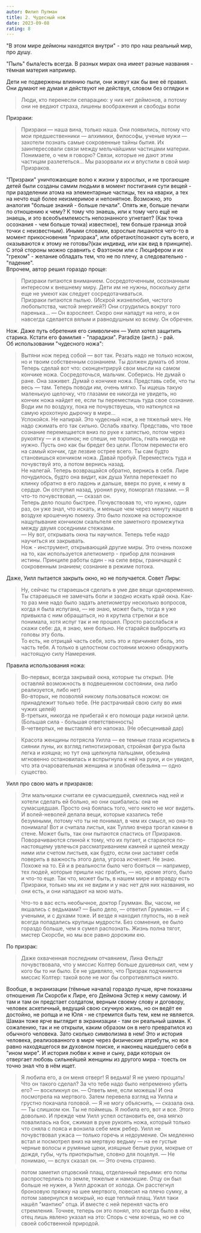 ```yaml
---
autor: Филип Пулман
title: 2. Чудесный нож  
date: 2023-09-08
rating: 8
---
```

"В этом мире деймоны находятся внутри" - это про наш реальный мир, про душу.

"Пыль" была/есть всегда. В разных мирах она имеет разные названия - тёмная материя например.

Дети не подвержены влиянию пыли, они живут как бы вне её правил. Они думают не думая и действуют не действуя, словом без оглядки н

>Люди, кто перенесли сепарацию: у них нет деймонов, а потому они не ведают страха, лишены воображения и свободы воли

Призраки:  
>Призраки — наша вина, только наша. Они появились, потому что мои предшественники — алхимики, философы, ученые мужи — захотели познать самые сокровенные тайны бытия. Их заинтересовали связи между мельчайшими частицами материи. Понимаете, о чем я говорю? Связи, которые не дают этим частицам разлететься... Мы разорвали их и впустили в свой мир Призраков.

"Призраки" уничтожающие волю к жизни у взрослых, и не трогающие детей были созданы самим людьми в момент постигания сути вещей - при разделении атома на элементарные частицы, тех на кварки, а тех на нечто ещё более неизмеримое и непонятное. Возможно, это аналогия "больше знаний - больше печали". Опять же, больше печали по отношению к чему? К тому что знаешь, или к тому чего ещё не знаешь, и это всеобъемлемость непознанного угнетает? (Как точка осознания - чем больше точка) известное), тем больше граница этой точки с неизвестным). Иными словами, взрослые лишаются чего-то в момент прикосновения "призрака", или обретают/познают суть всего, и оказываются к этому не готовы?(как индивид, или как вид в принципе). С этой стороны можно сравнить с Фаэтоном или с Люцифером и их "грехом" - желание обладать тем, что не по плечу, а следовательно - "падение".  
Впрочем, автор решил гораздо проще:  
>Призраки питаются вниманием. Сосредоточенным, осознанным интересом к внешнему миру. Дети им не нужны, поскольку дети еще не умеют как следует сосредотачиваться.  
>Призраки питаются пылью. (Искрой жизнелюбия, чистого любопытства, чистой энергией?)
>Они сгрудились вокруг того паренька... — Он взрослеет. Скоро они нападут на него, и он навсегда сделается вялым и равнодушным ко всему. Он обречен.

Нож. Даже путь обретения его символичен — Уилл хотел защитить старика. Кстати его фамилия - "парадизи". Paradize (англ.) - рай.  
Об использовании "чудесного ножа":
>Вытяни нож перед собой — вот так. Резать надо не только ножом, но и твоим собственным сознанием. Ты должен думать об этом. Теперь сделай вот что: сконцентрируй свои мысли на самом кончике ножа. Сосредоточься, мальчик. Соберись. Не думай о ране. Она заживет. Думай о кончике ножа. Представь себе, что ты весь — там. Теперь поводи им, очень мягко. Ты ищешь такую маленькую щелочку, что глазами ее никогда не увидеть, но кончик ножа найдет ее, если ты переместишь туда свое сознание. Води им по воздуху, пока не почувствуешь, что наткнулся на самую крохотную дырочку в мире...  
>Успокойся. Не напирай. Это чудесный нож, а не тяжелый меч. Не надо сжимать его так сильно. Ослабь хватку. Представь, что твое сознание перемещается вниз по руке к запястью, потом через рукоятку — и в клинок; не спеши, не торопись, гнать никуда не нужно. Пусть оно как бы бредет без цели. Потом перемести его на самый кончик, где лезвие острее всего. Ты сам будто становишься кончиком ножа. Давай пробуй. Переместись туда и почувствуй это, а потом вернись назад.  
>Не налегай. Теперь возвращайся обратно, вернись в себя. Лире почудилось, будто она видит, как душа Уилла перетекает по клинку обратно в его ладонь и дальше, вверх по руке, к нему в сердце. Он отступил назад, уронил руку, поморгал глазами. — Я что-то почувствовал, — сказал он.  
>Теперь дело пошло быстрее. Почувствовав то, что нужно, один раз, он уже знал, что искать, и меньше чем через минуту нашел в воздухе крошечную помеху. Это было похоже на осторожное нащупывание кончиком скальпеля еле заметного промежутка между двумя соседними стежками.  
>— Ну вот, открывать окна ты научился. Теперь тебе надо научиться их закрывать.  
Нож - инструмент, открывающий другие миры. Это очень похоже на то, как используется алетиометр - прибор для познания истины. Принципе работы один - на силе веры, граничащей с сокровенным знанием; сознание в режиме потока.

Даже, Уилл пытается закрыть окно, но не получается. Совет Лиры:  
>Ну, сейчас ты стараешься сделать в уме две вещи одновременно. Ты стараешься не замечать боли и заодно искать край окна. Как-то раз мне надо было задать алетиометру несколько вопросов, когда я была испугана, — не знаю, может быть, тогда я уже привыкла с ним обращаться, но я крутила стрелки и все понимала, хотя испуг так и не прошел. Просто расслабься и скажи себе: да, я знаю, мне больно. Не старайся выбросить из головы эту боль.  
То есть, не отрицай часть себя, хоть это и причиняет боль, это часть тебя. А только в целостном состоянии можно обнаружить настоящую силу Намерения.

Правила использования ножа:  
>Во-первых, всегда закрывай окна, которые ты открыл. (Не оставляй возможность в подвешенном состоянии, она либо реализуется, либо нет)  
>Во-вторых, не позволяй никому пользоваться ножом: он принадлежит только тебе. (Не растрачивай свою силу во имя чужих целей)  
>В-третьих, никогда не прибегай к его помощи ради низкой цели. (Большая сила - большая ответственность)  
>В-четвертых, не выставляй его напоказ. (Не обесценивай дар)

>Красота женщины потрясла Уилла — ее темные глаза искрились в сиянии луны, их взгляд гипнотизировал, стройная фигура была легка и изящна; но тут она щелкнула пальцами, обезьяна мгновенно остановилась и вспрыгнула к ней на руки, и он увидел, что эта очаровательная женщина и злобная обезьяна — одно существо.

Уилл про свою мать и призраков:
>Эти мальчишки считали ее сумасшедшей, смеялись над ней и хотели сделать ей больно, но они ошибались: она не сумасшедшая. Просто она боялась того, чего никто не мог видеть. И волей-неволей делала вещи, которые казались тебе безумными, потому что ты не понимал, в чем их смысл, но она-то понимала! Вот и считала листья, как Туллио вчера трогал камни в стене. Может быть, так они пытаются спастись от Призраков. Поворачиваются спиной к тому, что их пугает, и стараются по-настоящему увлечься рассматриванием камней и щелей между ними или счетом листьев, как будто, если они заставят себя поверить в важность этого дела, угроза исчезнет. Не знаю. Похоже на то. Ей и в реальности было чего бояться — например, тех людей, которые пришли нас грабить, — но, кроме этого, было и что-то еще. Так что, может быть, в нашем мире и вправду есть Призраки, только мы их не видим и у нас нет для них названия, но они есть, и они нападают на мою мать.

>Что-то в вас есть необычное, доктор Грумман. Вы, часом, не якшались с ведьмами? — Было дело, — ответил Грумман. — И с учеными, и с духами тоже. И везде я находил глупость, но в ней всегда попадались крупицы мудрости. Без сомнения, ее было гораздо больше, чем я сумел распознать. Жизнь полна тягот, мистер Скорсби, но мы все равно дорожим ею.

По призрак:
>Даже охваченная последним отчаянием, Лина Фельдт почувствовала, что у миссис Колтер больше душевных сил, чем у кого бы то ни было. Ее не удивляло, что Призрак подчиняется миссис Колтер: такой воле не мог бы сопротивляться никто.

Вообще, в экранизации (тёмные начала) гораздо лучше, ярче показаны отношения Ли Скорсби к Лире, его Деймона Эстер к нему самому. И там и там он предстает солдатом, верным своему слову и договору, человек аскетичный, ведущий свою скучную жизнь, но он ведёт ее достойно, не ропща и не Юля - не стремится быть тем, кем не является.  
Шаман тоже ярче выглядит в экранизации - там он реальный шаман. К сожалению, так и не открыли, каким образом он в него превратился из обычного человека. Зато сколько символизма в нем! Это и история человека, реализованного в мире через физические атрибуты, но все равно находящегося ви духовном поиске, и наконец нашедшего себя в "ином мире". И история любви к жене и сыну, ради которых он отвергает любовь сильнейшей женщины из другого мира - тоесть он точно знал что в нём ищет.
>Я любила его, а он меня отверг! Я ведьма! Я не умею прощать!  
>Что он такого сделал? За что тебе надо было непременно убить его? — воскликнул он. — Ответь мне, если можешь! И она посмотрела на мертвого. Затем перевела взгляд на Уилла и грустно покачала головой. — Я не могу объяснить, — сказала она. — Ты слишком юн. Ты не поймешь. Я любила его, вот и все. Этого довольно. И прежде чем Уилл успел остановить ее, она мягко повалилась на бок, сжимая в руке рукоять ножа, который только что сняла с пояса и вонзила себе меж ребер. Уилл не почувствовал ужаса — только горечь и недоумение. Он медленно встал и посмотрел вниз на мертвую ведьму — на ее густые черные волосы и румяные щеки, изящные белые руки, мокрые от дождя, губы, чуть приоткрытые, словно для поцелуя. — Не понимаю, — вслух сказал он. — Это очень странно.

>потом заметил отцовский плащ, отделанный перьями: его полы распростерлись по земле, тяжелые и намокшие. Отцу он был больше не нужен, а Уилл дрожал от холода. Он расстегнул бронзовую пряжку на шее мертвого, повесил на плечо сумку, а потом завернулся в мокрый, но еще теплый плащ.
Уилл таки нашёл "мантию" отца. И вместе с ней перенял часть его стремления. Точнее, теперь он это понял, это всегда было в нём, отец лишь явлено указал на это:
>Спорь с чем хочешь, но не со своей собственной природой.
